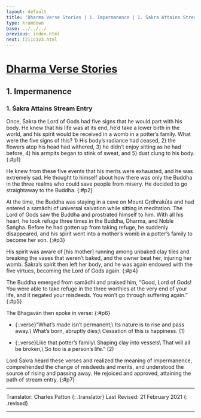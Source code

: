 ```yaml
---
layout: default
title: 'Dharma Verse Stories | 1. Impermanence | 1. Śakra Attains Stream Entry'
type: kramdown
base: ../../../
previous: index.html
next: T211c1v3.html
---
```


# [Dharma Verse Stories](index.html)
## 1. Impermanence
### 1. Śakra Attains Stream Entry

Once, Śakra the Lord of Gods had five signs that he would part with his body. He knew that his life was at its end, he’d take a lower birth in the world, and his spirit would be received in a womb in a potter’s family. What were the five signs of this? 1) His body’s radiance had ceased, 2) the flowers atop his head had withered, 3) he didn’t enjoy sitting as he had before, 4) his armpits began to stink of sweat, and 5) dust clung to his body.
{:#p1}

He knew from these five events that his merits were exhausted, and he was extremely sad. He thought to himself about how there was only the Buddha in the three realms who could save people from misery. He decided to go straightaway to the Buddha.
{:#p2}

At the time, the Buddha was staying in a cave on Mount Gṛdhrakūṭa and had entered a samādhi of universal salvation while sitting in meditation. The Lord of Gods saw the Buddha and prostrated himself to him. With all his heart, he took refuge three times in the Buddha, Dharma, and Noble Saṅgha. Before he had gotten up from taking refuge, he suddenly disappeared, and his spirit went into a mother’s womb in a potter’s family to become her son.
{:#p3}

His spirit was aware of [his mother] running among unbaked clay tiles and breaking the vases that weren’t baked, and the owner beat her, injuring her womb. Śakra’s spirit then left her body, and he was again endowed with the five virtues, becoming the Lord of Gods again.
{:#p4}

The Buddha emerged from samādhi and praised him, “Good, Lord of Gods! You were able to take refuge in the three worthies at the very end of your life, and it negated your misdeeds. You won’t go through suffering again.”
{:#p5}

The Bhagavān then spoke in verse:
{:#p6}

* {:.verse}“What’s made isn’t permanent;\\
Its nature is to rise and pass away.\\
What’s born, abruptly dies;\\
Cessation of this is happiness. (1)

* {:.verse}Like that potter’s family\\
Shaping clay into vessels\\
That will all be broken,\\
So too is a person’s life.” (2)

Lord Śakra heard these verses and realized the meaning of impermanence, comprehended the change of misdeeds and merits, and understood the source of rising and passing away. He rejoiced and approved, attaining the path of stream entry.
{:#p7}

---

Translator: Charles Patton
{: .translator}
Last Revised: 21 February 2021
{: .revised}

---
